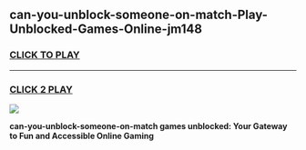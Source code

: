 
## can-you-unblock-someone-on-match-Play-Unblocked-Games-Online-jm148
<h3>
<a href="https://premium76.site?title=can-you-unblock-someone-on-match&ref=25A">CLICK TO PLAY</a></h3>
<hr>

<h3>
<a href="https://premium76.site?title=can-you-unblock-someone-on-match&ref=25A">CLICK 2 PLAY</a>
  
</h3>

<a href="https://premium76.site?title=can-you-unblock-someone-on-match&ref=25A"><img src="https://clearcache.store/games.png"></a>


**can-you-unblock-someone-on-match games unblocked: Your Gateway to Fun and Accessible Online Gaming**
